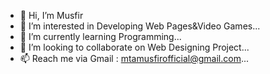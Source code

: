 - 👋 Hi, I’m Musfir
- 👀 I’m interested in Developing Web Pages&Video Games...
- 🌱 I’m currently learning Programming...
- 💞️ I’m looking to collaborate on Web Designing Project...
- 📫 Reach me via Gmail : mtamusfirofficial@gmail.com...

<!---
musfirofficial/musfirofficial is a ✨ special ✨ repository because its `README.md` (this file) appears on your GitHub profile.
You can click the Preview link to take a look at your changes.
--->

